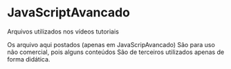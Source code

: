 # JavaScriptAvancado
Arquivos utilizados nos vídeos tutoriais


Os arquivo aqui postados (apenas em JavaScripAvancado) São para uso não comercial, pois alguns conteúdos São de terceiros utilizados apenas de forma didática.
